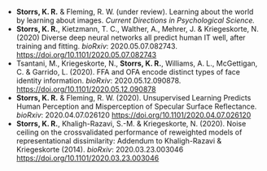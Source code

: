 - **Storrs, K. R.** & Fleming, R. W. (under review). Learning about the world by learning about images. _Current Directions in Psychological Science._
- **Storrs, K. R.**, Kietzmann, T. C., Walther, A., Mehrer, J. & Kriegeskorte, N. (2020) Diverse deep neural networks all predict human IT well, after training and fitting. _bioRxiv_: 2020.05.07.082743. https://doi.org/10.1101/2020.05.07.082743
- Tsantani, M., Kriegeskorte, N., **Storrs, K. R.**, Williams, A. L., McGettigan, C. & Garrido, L. (2020). FFA and OFA encode distinct types of face identity information. _bioRxiv_: 2020.05.12.090878. https://doi.org/10.1101/2020.05.12.090878
- **Storrs, K. R.** & Fleming, R. W. (2020). Unsupervised Learning Predicts Human Perception and Misperception of Specular Surface Reflectance. _bioRxiv_: 2020.04.07.026120 https://doi.org/10.1101/2020.04.07.026120 
- **Storrs, K. R.**, Khaligh-Razavi, S.-M. & Kriegeskorte, N. (2020). Noise ceiling on the crossvalidated performance of reweighted models of representational dissimilarity: Addendum to Khaligh-Razavi & Kriegeskorte (2014). _bioRxiv_: 2020.03.23.003046 https://doi.org/10.1101/2020.03.23.003046